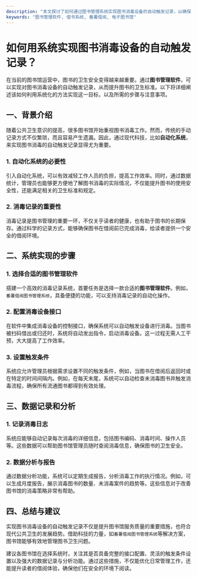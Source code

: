 ```yaml
---
description: "本文探讨了如何通过图书管理系统实现图书消毒设备的自动触发记录，以确保图书卫生安全。"
keywords: "图书管理软件, 借书系统, 番薯借阅, 电子图书馆"
---
```

# 如何用系统实现图书消毒设备的自动触发记录？

在当前的图书馆运营中，图书的卫生安全变得越来越重要。通过**图书管理软件**，可以实现对图书消毒设备的自动触发记录，从而提升图书的卫生标准。以下将详细阐述该如何利用系统化的方法实现这一目标，以及所需的步骤与注意事项。

## 一、背景介绍

随着公共卫生意识的提高，很多图书馆开始重视图书消毒工作。然而，传统的手动记录方式不仅繁琐，而且容易产生遗漏。因此，通过现代科技，比如**自动化系统**，来实现图书消毒的自动触发记录显得尤为重要。

### 1. 自动化系统的必要性
引入自动化系统，可以有效减轻工作人员的负担，提高工作效率。同时，通过数据统计，管理员也能够更方便地了解图书消毒的实际情况，不仅能提升图书的使用安全性，还能满足相关的卫生标准和规定。

### 2. 消毒记录的重要性
消毒记录是图书管理的重要一环，不仅关乎读者的健康，也有助于图书的长期保存。通过科学的记录方式，能够确保图书在借阅前已完成消毒，给读者提供一个安全的借阅环境。

## 二、系统实现的步骤

### 1. 选择合适的图书管理软件
搭建一个高效的消毒记录系统，首要任务是选择一款合适的**图书管理软件**。例如，`番薯借阅图书管理系统`，具备便捷的功能，可以支持消毒记录的自动化操作。

### 2. 配置消毒设备接口
在软件中集成消毒设备的控制接口，确保系统可以自动触发设备进行消毒。当图书被扫码借出或归还时，系统将自动发出指令，启动消毒设备。这一过程无需人工干预，大大提高了工作效率。

### 3. 设置触发条件
系统应允许管理员根据需求设置不同的触发条件，例如，当图书在借阅后返回时或在特定的时间间隔内。例如，在每天末尾，系统可以自动检查未消毒图书并触发消毒流程，确保所有流通图书都得到有效处理。

## 三、数据记录和分析

### 1. 记录消毒日志
系统应能够自动记录每次消毒的详细信息，包括图书编码、消毒时间、操作人员等。这些数据可以帮助图书馆管理员随时查阅消毒信息，确保图书的卫生安全。

### 2. 数据分析与报告
通过数据分析功能，系统可以定期生成报告，分析消毒工作的执行情况。例如，可以生成月度报告，展示消毒图书的数量、未消毒案件的趋势等。这些信息对于改善图书馆的消毒策略非常有帮助。

## 四、总结与建议

实现图书消毒设备的自动触发记录不仅是提升图书馆服务质量的重要措施，也符合现代公共卫生的发展趋势。借助科技的力量，如`番薯借阅图书管理系统`等解决方案，图书馆能够有效地管理图书卫生问题。

建议各图书馆在选择系统时，关注其是否具备完整的接口配置、灵活的触发条件设置以及强大的数据记录与分析功能。通过这些措施，不仅能优化日常管理工作，还能提升读者的借阅体验，确保他们在安全的环境下阅读。
